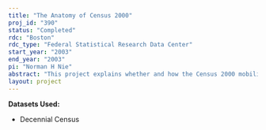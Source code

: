 ```yaml
---
title: "The Anatomy of Census 2000"
proj_id: "390"
status: "Completed"
rdc: "Boston"
rdc_type: "Federal Statistical Research Data Center"
start_year: "2003"
end_year: "2003"
pi: "Norman H Nie"
abstract: "This project explains whether and how the Census 2000 mobilization efforts influenced public cooperation, particularly among minorities. Preliminary analysis using Knowledge Networks data finds mailback cooperation was negatively impacted by the privacy debate but positively effected by mobilization efforts.  We propose a similar analysis with the NORC?s Census 2000 Integrated Partnership and Marketing Program. NORC data includes a validated measure of Census behavior that is essential for our analysis, and not available in the Knowledge Network data. The findings from this study should help lead to improved data collection and a better understanding of the dynamics of Census 2000. "
layout: project
---
```


**Datasets Used:**

  - Decennial Census 

